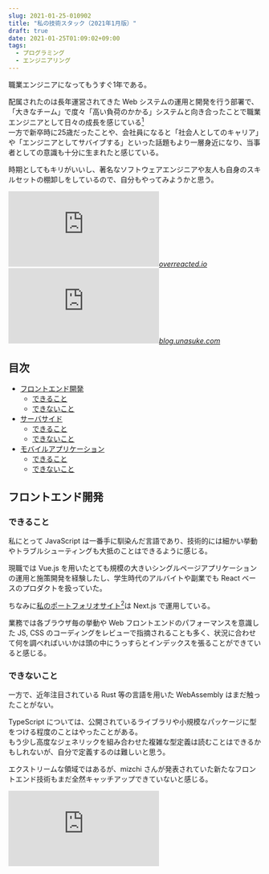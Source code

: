 ```yaml
---
slug: 2021-01-25-010902
title: "私の技術スタック（2021年1月版）"
draft: true
date: 2021-01-25T01:09:02+09:00
tags:
  - プログラミング
  - エンジニアリング
---
```


職業エンジニアになってもうすぐ1年である。

配属されたのは長年運営されてきた Web システムの運用と開発を行う部署で、「大きなチーム」で度々「高い負荷のかかる」システムと向き合ったことで職業エンジニアとして日々の成長を感じている[^1]  
一方で新卒時に25歳だったことや、会社員になると「社会人としてのキャリア」や「エンジニアとしてサバイブする」といった話題もより一層身近になり、当事者としての意識も十分に生まれたと感じている。

時期としてもキリがいいし、著名なソフトウェアエンジニアや友人も自身のスキルセットの棚卸しをしているので、自分もやってみようかと思う。

<iframe src="https://hatenablog-parts.com/embed?url=https%3A%2F%2Foverreacted.io%2Fja%2Fthings-i-dont-know-as-of-2018%2F" title="2018年の段階で私が知らないこと" class="embed-card embed-webcard" scrolling="no" frameborder="0" ></iframe><cite class="hatena-citation"><a href="https://overreacted.io/ja/things-i-dont-know-as-of-2018/">overreacted.io</a></cite>

<iframe src="https://hatenablog-parts.com/embed?url=https%3A%2F%2Fblog.unasuke.com%2F2020%2Fi-have-to-learn-those-things-in-the-future%2F" title="Railsを主戦場としている自分が今後学ぶべき技術について(随筆) | うなすけとあれこれ" class="embed-card embed-webcard" scrolling="no" frameborder="0" ></iframe><cite class="hatena-citation"><a href="https://blog.unasuke.com/2020/i-have-to-learn-those-things-in-the-future/">blog.unasuke.com</a></cite>

## 目次

- <a href="#フロントエンド開発">フロントエンド開発</a>
  - <a href="#できること">できること</a>
  - <a href="#できないこと">できないこと</a>
- <a href="#サーバサイド">サーバサイド</a>
  - <a href="#できること-1">できること</a>
  - <a href="#できないこと-1">できないこと</a>
- <a href="#モバイルアプリケーション">モバイルアプリケーション</a>
  - <a href="#できること-2">できること</a>
  - <a href="#できないこと-2">できないこと</a>

<h2 id="フロントエンド開発">フロントエンド開発</h2>

<h3 id="できること">できること</h3>

私にとって JavaScript は一番手に馴染んだ言語であり、技術的には細かい挙動やトラブルシューティングも大抵のことはできるように感じる。

現職では Vue.js を用いたとても規模の大きいシングルページアプリケーションの運用と施策開発を経験したし、学生時代のアルバイトや副業でも React ベースのプロダクトを扱っていた。

ちなみに<a href="https://nasustim.com/">私のポートフォリオサイト[^2]は Next.js で運用している。

業務では各ブラウザ毎の挙動や Web フロントエンドのパフォーマンスを意識した JS, CSS のコーディングをレビューで指摘されることも多く、状況に合わせて何を調べればいいかは頭の中にうっすらとインデックスを張ることができていると感じる。

<h3 id="できないこと">できないこと</h3>

一方で、近年注目されている Rust 等の言語を用いた WebAssembly はまだ触ったことがない。

TypeScript については、公開されているライブラリや小規模なパッケージに型をつける程度のことはやったことがある。  
もう少し高度なジェネリックを組み合わせた複雑な型定義は読むことはできるかもしれないが、自分で定義するのは難しいと思う。

エクストリームな領域ではあるが、mizchi さんが発表されていた新たなフロントエンド技術もまだ全然キャッチアップできていないと感じる。

<iframe src="https://hatenablog-parts.com/embed?url=https%3A%2F%2Fzenn.dev%2Fmizchi%2Farticles%2Fc638f1b3b0cd239d3eea" title="Frontend Study #1: 基調講演 -  Frontend 領域を再定義する" class="embed-card embed-webcard" scrolling="no" frameborder="0" ><a href="https://zenn.dev/mizchi/articles/c638f1b3b0cd239d3eea">zenn.dev</a></cite>

<h2 id="サーバサイド">サーバサイド</h2>

<h3 id="できること-1">できること</h3>

現職では AWS 上で Perl と MySQL をベースにしたシステムの運用に携わっている。  
趣味レベルでは Express.js や Flask を用いた簡易的なサーバサイドを開発したことがある。

特に現職では、サービス開発に必要なサーバ側の各技術をさわり程度には経験できたかなと思っている。  
そして何よりも、プロダクトの採用するアーキテクチャに沿って各階層の責務を分けることや、パフォーマンスが悪くならないかを意識してコードを書くなど、開発者としてのマインドはサーバサイドに触れたことで大きく成長できたと感じている。

<h3 id="できないこと-1">できないこと</h3>

もちろんサーバサイドで採用されるプログラミング言語やフレームワーク, ミドルウェアなどは無数にあり、普段触るものについても運用と拡張をできる程度の経験しかないと感じている。

年末年始に副業で簡易的な API サーバを作成した際に感じたことだが、システムの要件に沿ってミドルウェアの構成や RDB のテーブル構成、コードの階層分けを考えるといったようなアーキテクトととしての能力はまだまだ足りない。  
小さなシステムだったのでスクラップアンドビルドを繰り返して拡張や保守をしやすい形に仕上げることができたが、今年はもっと設計技法に関する本を読んだり、普段触るものとは別のシステムのコードを読んだり触ったりして知識や経験を積みたいと考えている。

昨日白山さんが設計について以下のようなツイートをされていた。名前のついたアーキテクチャに依らずとも、厚すぎず薄すぎずで保守, 拡張しやすい設計を模索できるようになりたい。

<blockquote data-conversation="none" class="twitter-tweet" data-lang="ja"><p lang="ja" dir="ltr">まったく同感ですが2点ありまして<br>・DB（データソース）もインタフェース切っておくとこれを使うコンポーネントでテストが書きやすい<br>・実際に20プロジェクトに1回ぐらい助かる<br>ので、僕は特に静的型付け言語を選べる際にはここを1層切ります☺️</p>&mdash; しろやま (@fushiroyama) <a href="https://twitter.com/fushiroyama/status/1353233532714328064?ref_src=twsrc%5Etfw">2021年1月24日</a></blockquote><script async src="https://platform.twitter.com/widgets.js" charset="utf-8"></script>

<h2 id="モバイルアプリケーション">モバイルアプリケーション</h2>

<h3 id="できること-2">できること</h3>

2015年に大学時代の友人と Java + ADT を用いて Android アプリ[^3]を作成したことがある。このときに Activity のライフサイクルをふわっと理解したことで React コンポーネントのライフサイクルの考え方が馴染みやすかったように感じる。

また、IAMAS での修了作品[^4]の一部である動画再生アプリを React Native で作成した。

<h3 id="できないこと-2">できないこと</h3>

2016年以降に<a class="keyword" href="http://d.hatena.ne.jp/keyword/Android%20Studio">Android Studio</a>を開いていない。Swift と Kotlin は書いたことがない。  
数日再勉強した程度ではまともなモバイルアプリケーションを作れるようにはならないと思うし、もしかしたら Java でアプリを作った知識がほとんど役にたたないほどのパラダイム・シフトが起こっているかもしれない。

[^1]: 逆説的に今まで未熟だったということも事実
[^2]: もしもこの URL 先が Next.js じゃなくなっていたら、こちらが記事作成時点でのコードです https://github.com/nasustim/nasustim.com/tree/f33b2d8f53d20f7122d56d432b7b934146c2d22d
[^3]: NTT docomo 東海のコンクールで入賞したけど、ノミネート記事しか残ってなかった https://www.nttdocomo.co.jp/info/notice/tokai/page/151224_00.html
[^4]: https://nasustim.com/works/slash-module-slash-whom
